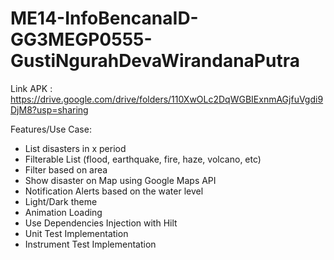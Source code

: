 ﻿# ME14-InfoBencanaID-GG3MEGP0555-GustiNgurahDevaWirandanaPutra

Link APK :
https://drive.google.com/drive/folders/110XwOLc2DqWGBIExnmAGjfuVgdi9DjM8?usp=sharing

Features/Use Case:
- List disasters in x period
- Filterable List (flood, earthquake, fire, haze, volcano, etc)
- Filter based on area
- Show disaster on Map using Google Maps API
- Notification Alerts based on the water level
- Light/Dark theme
- Animation Loading
- Use Dependencies Injection with Hilt
- Unit Test Implementation
- Instrument Test Implementation
